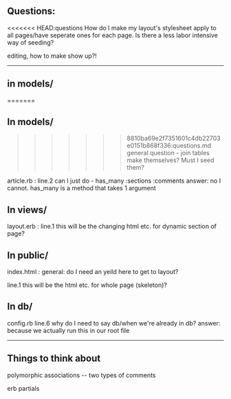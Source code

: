 ## Questions:

<<<<<<< HEAD:questions
How do I make my layout's stylesheet apply to all pages/have seperate ones for each page.
Is there a less labor intensive way of seeding?



editing, how to make show up?!

---
## in models/
=======
## In models/
>>>>>>> 8810ba69e2f7351601c4db22703e0151b868f336:questions.md
general question - join tables make themselves? Must I seed them?

article.rb :
line.2 can I just do  -  has_many :sections :comments
answer: no I cannot. has_many is a method that takes 1 argument

## In views/

layout.erb : 
line.1 this will be the changing html etc. for dynamic section of page?

## In public/

index.html :
general: do I need an yeild here to get to layout?

line.1 this will be the html etc. for whole page (skeleton)?

## In db/

config.rb
line.6 why do I need to say db/when we're already in db?
answer: because we actually run this in our root file

---
## Things to think about

polymorphic associations -- two types of comments

erb partials

